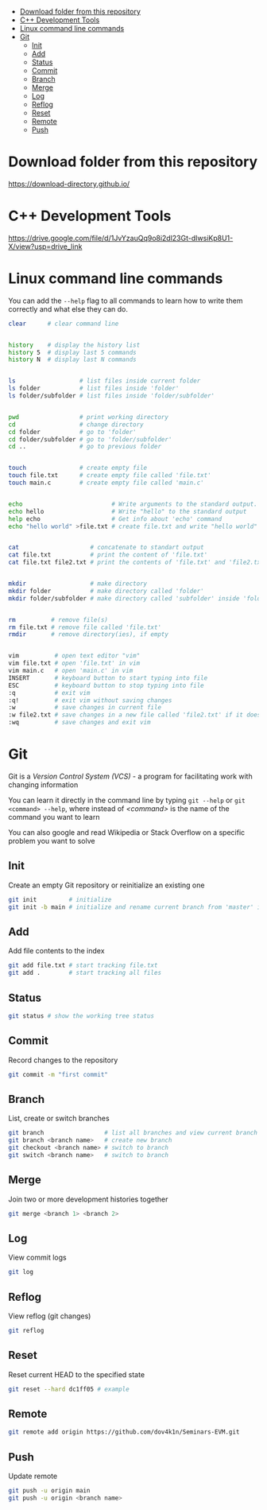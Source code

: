 - [Download folder from this repository](#download-folder-from-this-repository)
- [C++ Development Tools](#c-development-tools)
- [Linux command line commands](#linux-command-line-commands)
- [Git](#git)
  - [Init](#init)
  - [Add](#add)
  - [Status](#status)
  - [Commit](#commit)
  - [Branch](#branch)
  - [Merge](#merge)
  - [Log](#log)
  - [Reflog](#reflog)
  - [Reset](#reset)
  - [Remote](#remote)
  - [Push](#push)

# Download folder from this repository
https://download-directory.github.io/

# C++ Development Tools

https://drive.google.com/file/d/1JvYzauQq9o8i2dl23Gt-dIwsiKp8U1-X/view?usp=drive_link

# Linux command line commands

You can add the `--help` flag to all commands to learn how to write them correctly and what else they can do.

```sh
clear      # clear command line


history    # display the history list
history 5  # display last 5 commands
history N  # display last N commands


ls                  # list files inside current folder
ls folder           # list files inside 'folder'
ls folder/subfolder # list files inside 'folder/subfolder'


pwd                 # print working directory
cd                  # change directory
cd folder           # go to 'folder'
cd folder/subfolder # go to 'folder/subfolder'
cd ..               # go to previous folder


touch               # create empty file
touch file.txt      # create empty file called 'file.txt'
touch main.c        # create empty file called 'main.c'


echo                         # Write arguments to the standard output.
echo hello                   # Write "hello" to the standard output
help echo                    # Get info about 'echo' command
echo "hello world" >file.txt # create file.txt and write "hello world" inside it  


cat                    # concatenate to standart output
cat file.txt           # print the content of 'file.txt'
cat file.txt file2.txt # print the contents of 'file.txt' and 'file2.txt' concatenated


mkdir                  # make directory
mkdir folder           # make directory called 'folder'
mkdir folder/subfolder # make directory called 'subfolder' inside 'folder'


rm          # remove file(s)
rm file.txt # remove file called 'file.txt'
rmdir       # remove directory(ies), if empty


vim          # open text editor "vim"
vim file.txt # open 'file.txt' in vim
vim main.c   # open 'main.c' in vim
INSERT       # keyboard button to start typing into file
ESC          # keyboard button to stop typing into file
:q           # exit vim
:q!          # exit vim without saving changes
:w           # save changes in current file
:w file2.txt # save changes in a new file called 'file2.txt' if it doesn't exist yet
:wq          # save changes and exit vim
```

# Git
Git is a *Version Control System (VCS)* - a program for facilitating work with changing information

You can learn it directly in the command line by typing `git --help` or `git <command> --help`, where instead of *\<command\>* is the name of the command you want to learn

You can also google and read Wikipedia or Stack Overflow on a specific problem you want to solve

## Init
Create an empty Git repository or reinitialize an existing one
```sh
git init         # initialize
git init -b main # initialize and rename current branch from 'master' into 'main'
```
## Add
Add file contents to the index
```sh
git add file.txt # start tracking file.txt
git add .        # start tracking all files
```
## Status
```sh
git status # show the working tree status
```
## Commit
Record changes to the repository
```sh
git commit -m "first commit"
```

## Branch
List, create or switch branches
```sh
git branch                 # list all branches and view current branch
git branch <branch name>   # create new branch
git checkout <branch name> # switch to branch
git switch <branch name>   # switch to branch
```

## Merge
Join two or more development histories together
```sh
git merge <branch 1> <branch 2>
```

## Log
View commit logs
```sh
git log
```

## Reflog
View reflog (git changes)
```sh
git reflog
```

## Reset
Reset current HEAD to the specified state
```sh
git reset --hard dc1ff05 # example
```

## Remote
```sh
git remote add origin https://github.com/dov4k1n/Seminars-EVM.git
```

## Push
Update remote
```sh
git push -u origin main
git push -u origin <branch name>
```